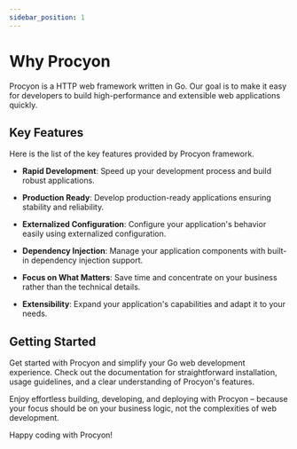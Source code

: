 ```yaml
---
sidebar_position: 1
---
```


# Why Procyon

Procyon is a HTTP web framework written in Go. 
Our goal is to make it easy for developers to build high-performance 
and extensible web applications quickly.

## Key Features
Here is the list of the key features provided by Procyon framework.

* **Rapid Development**: Speed up your development process and build robust applications.

* **Production Ready**: Develop production-ready applications ensuring stability and reliability.

* **Externalized Configuration**: Configure your application's behavior easily using externalized configuration.

* **Dependency Injection**: Manage your application components with built-in dependency injection support.

* **Focus on What Matters**: Save time and concentrate on your business rather than the technical details.

* **Extensibility**: Expand your application's capabilities and adapt it to your needs.

## Getting Started
Get started with Procyon and simplify your Go web development experience. 
Check out the documentation for straightforward installation, usage guidelines, 
and a clear understanding of Procyon's features.

Enjoy effortless building, developing, and deploying with Procyon – 
because your focus should be on your business logic, not the complexities of web development.

Happy coding with Procyon!